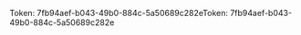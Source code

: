 <span data-ttu-id="c0957-101">Token: 7fb94aef-b043-49b0-884c-5a50689c282e</span><span class="sxs-lookup"><span data-stu-id="c0957-101">Token: 7fb94aef-b043-49b0-884c-5a50689c282e</span></span>